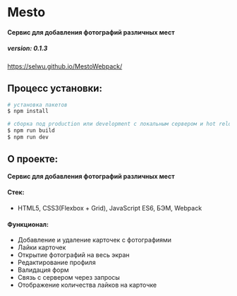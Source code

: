 # Mesto

#### Сервис для добавления фотографий различных мест

##### version: 0.1.3


 https://selwu.github.io/MestoWebpack/

## Процесс установки:

```bash
# установка пакетов
$ npm install

# сборка под production или development с локальным сервером и hot reload
$ npm run build
$ npm run dev
```
 
## О проекте: 

**Сервис для добавления фотографий различных мест**
 
#### Стек: 
* HTML5, CSS3(Flexbox + Grid), JavaScript ES6, БЭМ, Webpack

#### Функционал:

* Добавление и удаление карточек с фотографиями
* Лайки карточек
* Открытие фотографий на весь экран
* Редактирование профиля
* Валидация форм
* Связь с сервером через запросы
* Отображение количества лайков на карточке
